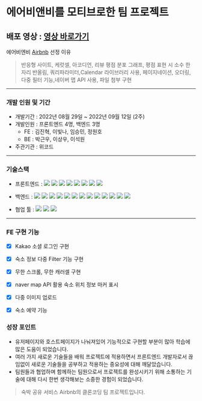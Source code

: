 # 에어비앤비를 모티브로한 팀 프로젝트

## 배포 영상 : <a href="https://youtu.be/DWaKFjUI7Ew">영상 바로가기</a>

에어비엔비 [Airbnb](https://www.airbnb.co.kr/) 선정 이유

> 반응형 사이트, 케럿셀, 아코디언, 리뷰 평점 분포 그래프, 평점 표현 시 소수 한 자리 반올림, 쿼리파라미터,Calendar 라이브러리 사용, 페이지네이션, 오더링, 다중 필터 기능,네이버 맵 API 사용, 파일 첨부 구현
---

### 개발 인원 및 기간

- 개발기간 : 2022년 08월 29일 ~ 2022년 09월 12일 (2주)
- 개발인원 : 프론트엔드 4명, 백엔드 3명
  - FE : 김진혁, 이빛나, 임승민, 정원호
  - BE : 박근우, 이상우, 이석원
- 주관기관 : 위코드

---

### 기술스택

- 프론트엔드 : <img src="https://img.shields.io/badge/JavaScript-FFCA28?style=flat-square&logo=javascript&logoColor=white"/>
  <img src="https://img.shields.io/badge/React.js-58c3cc?style=flat-square&logo=React&logoColor=white"/>
  <img src="https://img.shields.io/badge/Redux-6441a5?style=flat-square&logo=Redux&logoColor=white"/>
  <img src="https://img.shields.io/badge/CRA-58c3cc?style=flat-square&logo=Create-React-App&logoColor=white"/>
  <img src="https://img.shields.io/badge/React Router Dom-gray?style=flat-square&logo=React-Router&logoColor=F6BB43"/>
  <img src="https://img.shields.io/badge/styled components-F6BB43?style=flat-square&logo=styledcomponents&logoColor=white"/>
  <img src="https://img.shields.io/badge/eslint-000066?style=flat-square&logo=eslint&logoColor=white"/>
  <img src="https://img.shields.io/badge/prettier-00CC00?style=flat-square&logo=eslint&logoColor=white"/>

- 백엔드 : <img src="https://img.shields.io/badge/JavaScript-FFCA28?style=flat-square&logo=javascript&logoColor=white"/>
  <img src="https://img.shields.io/badge/Node.js-008000?style=flat-square&logo=Node.js&logoColor=white"/>
  <img src="https://img.shields.io/badge/Express-000080?style=flat-square&logo=Express&logoColor=white"/>
  <img src="https://img.shields.io/badge/ MySQL8.0-6441a5?style=flat-square&logo=MySQL&logoColor=white"/>
  <img src="https://img.shields.io/badge/Postman-F6BB43?style=flat-square&logo=Postman&logoColor=white"/>
  <img src="https://img.shields.io/badge/JWT-F6BB43?style=flat-square&logo=JWT&logoColor=white"/>
  <img src="https://img.shields.io/badge/jest-F6BB43?style=flat-square&logo=jest&logoColor=white"/>
  <img src="https://img.shields.io/badge/aws(EC2)-F6BB43?style=flat-square&logo=amazonaws&logoColor=white"/>
  <img src="https://img.shields.io/badge/aws(vpc)-F6BB43?style=flat-square&logo=amazonaws&logoColor=white"/>
  <img src="https://img.shields.io/badge/aws(rds)-F6BB43?style=flat-square&logo=amazonaws&logoColor=white"/>
  <img src="https://img.shields.io/badge/docker-F6BB43?style=flat-square&logo=docker&logoColor=white"/>
  <img src="https://img.shields.io/badge/nginx-F6BB43?style=flat-square&logo=nginx&logoColor=white"/>
  <img src="https://img.shields.io/badge/CI/CD-F6BB43?style=flat-square&logo=CI/CD&logoColor=white"/>

- 협업 툴 : <img src="https://img.shields.io/badge/Notion-1c1c1c?style=flat-square&logo=Notion&logoColor=white"/> <img src="https://img.shields.io/badge/Slack-553830?style=flat-square&logo=Slack&logoColor=white"/> <img src="https://img.shields.io/badge/Trello-6441a5?style=flat-square&logo=Trello&logoColor=white"/>

---

### FE 구현 기능

- [x] Kakao 소셜 로그인 구현
- [x] 숙소 정보 다중 Filter 기능 구현
- [x] 무한 스크롤, 무한 캐러셀 구현
- [x] naver map API 활용 숙소 위치 정보 마커 표시
- [x] 다중 이미지 업로드
- [x] 숙소 예약 기능


### 성장 포인트

- 유저페이지와 호스트페이지가 나눠져있어 기능적으로 구현할 부분이 많아 학습에 많은 도움이 되었습니다.
- 여러 가지 새로운 기술들을 배워 프로젝트에 적용하면서 프론트엔드 개발자로서 끊임없이 새로운 기술들을 공부하고 적용하는 중요성에 대해 깨달았습니다. 
- 팀원들과 협업하며 함께하는 팀원으로서 프로젝트를 완성시키기 위해 소통하는 기술에 대해 다시 한번 생각해보는 소중한 경험이 되었습니다. 
> 숙박 공유 서비스 Airbnb의 클론코딩 팀 프로젝트입니다. 
